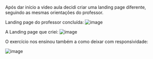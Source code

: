 Após dar início a video aula decidi criar uma landing page diferente, seguindo as mesmas orientações do professor.

Landing page do professor concluída:
![image](https://user-images.githubusercontent.com/109673553/182470978-0d3db4cf-e890-4ccf-8fa4-21cab33b8566.png)

A Landing page que criei:
![image](https://user-images.githubusercontent.com/109673553/182470839-a754976a-e8c2-4222-ab22-ef5647cccca9.png)

O exercício nos ensinou também a como deixar com responsividade:

![image](https://user-images.githubusercontent.com/109673553/182471376-290dd4fb-09a4-4382-82ae-ceef360a5d02.png)


